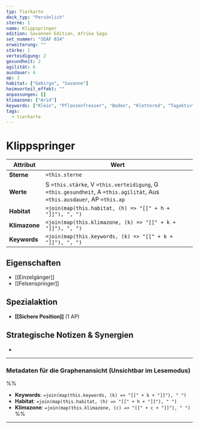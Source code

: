 ```yaml
---
typ: Tierkarte
deck_typ: "Persönlich"
sterne: 1
name: Klippspringer
edition: Savannen Edition, Afrika Saga
set_nummer: "SEAF 034"
erweiterung: ""
stärke: 1
verteidigung: 2
gesundheit: 2
agilität: 6
ausdauer: 4
ap: 2
habitat: ["Gebirge", "Savanne"]
heimvorteil_effekt: ""
anpassungen: []
klimazone: ["Arid"]
keywords: ["Klein", "Pflanzenfresser", "Boden", "Kletternd", "Tagaktiv"]
tags:
  - tierkarte
---
```


# Klippspringer

| Attribut | Wert |
|---|---|
| **Sterne** | `=this.sterne` |
| **Werte** | S `=this.stärke`, V `=this.verteidigung`, G `=this.gesundheit`, A `=this.agilität`, Aus `=this.ausdauer`, AP `=this.ap` |
| **Habitat** | `=join(map(this.habitat, (h) => "[[" + h + "]]"), ", ")` |
| **Klimazone**| `=join(map(this.klimazone, (k) => "[[" + k + "]]"), ", ")` |
| **Keywords** | `=join(map(this.keywords, (k) => "[[" + k + "]]"), ", ")` |

## Eigenschaften

- [[Einzelgänger]]
- [[Felsenspringer]]

## Spezialaktion

- **[[Sichere Position]]** (1 AP)

## Strategische Notizen & Synergien

-

---
### Metadaten für die Graphenansicht (Unsichtbar im Lesemodus)
%%
- **Keywords**: `=join(map(this.keywords, (k) => "[[" + k + "]]"), " ")`
- **Habitat**: `=join(map(this.habitat, (h) => "[[" + h + "]]"), " ")`
- **Klimazone**: `=join(map(this.klimazone, (c) => "[[" + c + "]]"), " ")`
%%
---
